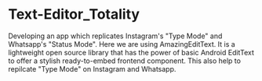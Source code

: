 # Text-Editor_Totality
Developing an app which replicates Instagram's "Type Mode" and Whatsapp's  "Status Mode". Here we are using AmazingEditText. It is a lightweight open source library that has the power of basic Android EditText to offer a stylish ready-to-embed frontend component. This also help to repilcate "Type Mode" on Instagram and Whatsapp.
